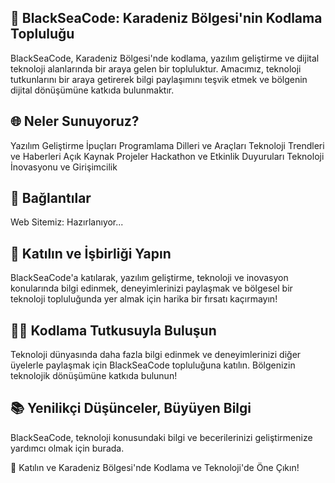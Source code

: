 ## 🚀 BlackSeaCode: Karadeniz Bölgesi'nin Kodlama Topluluğu

BlackSeaCode, Karadeniz Bölgesi'nde kodlama, yazılım geliştirme ve dijital teknoloji alanlarında bir araya gelen bir topluluktur. Amacımız, teknoloji tutkunlarını bir araya getirerek bilgi paylaşımını teşvik etmek ve bölgenin dijital dönüşümüne katkıda bulunmaktır.

## 🌐 Neler Sunuyoruz?

Yazılım Geliştirme İpuçları
Programlama Dilleri ve Araçları
Teknoloji Trendleri ve Haberleri
Açık Kaynak Projeler
Hackathon ve Etkinlik Duyuruları
Teknoloji İnovasyonu ve Girişimcilik

## 🔗 Bağlantılar

Web Sitemiz: Hazırlanıyor...

## 💬 Katılın ve İşbirliği Yapın
BlackSeaCode'a katılarak, yazılım geliştirme, teknoloji ve inovasyon konularında bilgi edinmek, deneyimlerinizi paylaşmak ve bölgesel bir teknoloji topluluğunda yer almak için harika bir fırsatı kaçırmayın!

## 👨‍💻 Kodlama Tutkusuyla Buluşun
Teknoloji dünyasında daha fazla bilgi edinmek ve deneyimlerinizi diğer üyelerle paylaşmak için BlackSeaCode topluluğuna katılın. Bölgenizin teknolojik dönüşümüne katkıda bulunun!

## 📚 Yenilikçi Düşünceler, Büyüyen Bilgi
BlackSeaCode, teknoloji konusundaki bilgi ve becerilerinizi geliştirmenize yardımcı olmak için burada.

🚀 Katılın ve Karadeniz Bölgesi'nde Kodlama ve Teknoloji'de Öne Çıkın!
